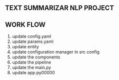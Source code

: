 ## TEXT SUMMARIZAR NLP PROJECT

## WORK FLOW

1. update config.yaml
2. update params.yaml
3. update entity
4. update configuration manager in src config
5. update the components
6. update the pipeline
7. update the main.py
8. update app.py00000